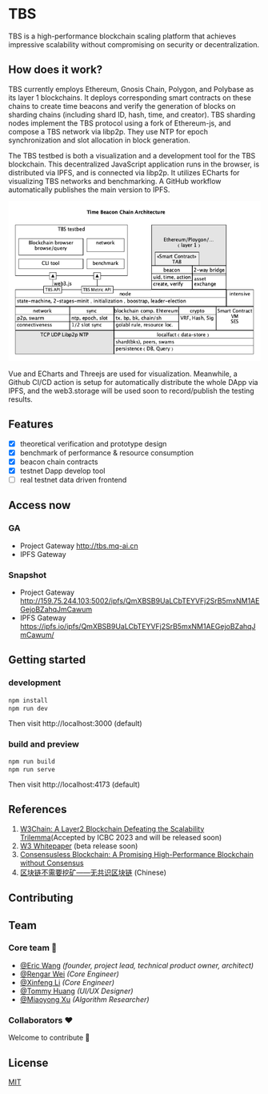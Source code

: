 # TBS
TBS is a high-performance blockchain scaling platform that achieves impressive scalability without compromising on security or decentralization. 

## How does it work?

TBS currently employs Ethereum, Gnosis Chain, Polygon, and Polybase as its layer 1 blockchains. It deploys corresponding smart contracts on these chains to create time beacons and verify the generation of blocks on sharding chains (including shard ID, hash, time, and creator). TBS sharding nodes implement the TBS protocol using a fork of Ethereum-js, and compose a TBS network via libp2p. They use NTP for epoch synchronization and slot allocation in block generation.

The TBS testbed is both a visualization and a development tool for the TBS blockchain. This decentralized JavaScript application runs in the browser, is distributed via IPFS, and is connected via libp2p. It utilizes ECharts for visualizing TBS networks and benchmarking. A GitHub workflow automatically publishes the main version to IPFS.


![img](design/TBS_Architecture.jpg)


Vue and ECharts and Threejs are used for visualization. Meanwhile, a Github CI/CD action is setup for automatically distribute the whole DApp via IPFS, 
and the web3.storage will be used soon to record/publish the testing results.

## Features
* [x] theoretical verification and prototype design
* [x] benchmark of performance & resource consumption
* [x] beacon chain contracts
* [x] testnet Dapp develop tool
* [ ] real testnet data driven frontend

## Access now

### GA

* Project Gateway http://tbs.mq-ai.cn
* IPFS Gateway 

### Snapshot

* Project Gateway http://159.75.244.103:5002/ipfs/QmXBSB9UaLCbTEYVFj2SrB5mxNM1AEGejoBZahqJmCawum
* IPFS Gateway https://ipfs.io/ipfs/QmXBSB9UaLCbTEYVFj2SrB5mxNM1AEGejoBZahqJmCawum/

## Getting started
### development
```
npm install
npm run dev
```
Then visit http://localhost:3000 (default)
### build and preview
```
npm run build
npm run serve
```
Then visit http://localhost:4173 (default)

## References
1. [W3Chain: A Layer2 Blockchain Defeating the Scalability Trilemma]()(Accepted by ICBC 2023 and will be released soon)
2. [W3 Whitepaper](https://wiki.mq-ai.cn/display/WEB3/W3+Whitepaper) (beta release soon)
3. [Consensusless Blockchain: A Promising High-Performance Blockchain without Consensus](https://arxiv.org/abs/2208.12381)   
4. [区块链不需要挖矿——无共识区块链](https://zhuanlan.zhihu.com/p/557733758) (Chinese)   


## Contributing

## Team

### Core team 💪

* [@Eric Wang](https://github.com/ericwangqing)  _(founder, project lead, technical product owner, architect)_
* [@Rengar Wei](https://github.com/weihaopeng)  _(Core Engineer)_
* [@Xinfeng Li](https://github.com/lixinfenggh)  _(Core Engineer)_
* [@Tommy Huang](https://github.com/huanghdm88)  _(UI/UX Designer)_
* [@Miaoyong Xu](https://github.com/xumy29)  _(Algorithm Researcher)_





### Collaborators ❤

Welcome to contribute 👋

## License

[MIT](./LICENSE-MIT)


